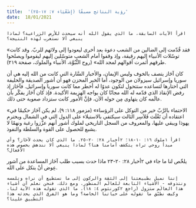 ```yaml
---
title:  'رؤية النتائج مسبقًا (إِشَعْيَاء ٧: ١٧-٢٥)'
date:  18/01/2021
---
```


`اقرأ الآيات السابقة، ما الذي يقول الله أنه سيحدث للأرض الزراعية؟ لماذا ينبغي ألا نستغرب لهذه النتيجة؟`

«فقد قُدّمت إلى الضالين من الشعب دعوة بعد أخرى ليعودوا إلى ولائهم للربّ. وقد كانت توسّلات الأنبياء إليهم رقيقة، وإذ وقفوا أمام الشعب متوسّلين إليهم ليقوموا ويصلحوا طرقهم أثمرت أقوالهم لمجد الله» (روح النُّبُوَّة، الأنبياء والملوك، صفحة ٢١٩).

كان آحَاز يتصف بالخوف وليس الإيمان، والأخبار السَّارة التي كانت من الله إليه هي أن سوريا وإسرائيل سيزولان من الوجود، أما الخبر المحزن فهو أن أشور الصديقة والحليفة التي اختارها لتساعده ستتحول لتكون عدوًا له أخطر مما كانت سوريا وإسرائيل. فآحَاز إذ رفض الإنقاذ الذي قدّمه له الله مجانًا كان يواجه الهزيمة الأكيدة. فإذ كان آحَاز يفكّر بأن عالَمه كان يتهاوى مِن حوله الآن، فإنَّ الأمور كانت ستزداد صعوبة حتى ذلك.

«الاحتماء بالرَّبّ خير من التوكل على الرؤساء» (مزمور ۱۱۸: ۹). لم يكن آحَاز حكيمًا في اعتقاده أن تَغْلَث فَلاَسِر الثالث سيكتفي بالاستيلاء على الدول التي في الشمال ويحترم يهوذا ويبقي عليها، والمعروف من السجل التاريخي لملوك أشور أنهم عزَّزوا رغبة ونهمًا لا يشبع للحصول على القوة والسلطة والنفوذ.

`اقرأ ١ملوك ١٦: ١٠-١٨؛ ٢أخبار ٢٨: ٢٠-٢٥. ما الذي كان يحدث لآحَاز؟ وأي مبدأ روحي تراه يتكشف أمامنا هنا؟ لماذا ينبغي ألا نندهش بخصوص هذه الأفعال؟`

يلخّص لنا ما جاء في ٢أخبار ٢٨: ٢٠-٢٣ ماذا حدث بسبب طلب آحَاز المساعدة من آشور عِوض أنْ يتكل على الله.

`إننا نميل بطبيعتنا إلى الثقة والركون إلى ما نستطيع أن نراه ونلمسه ونتذوقه - الأشياء التابعة للعالَم المنظور. ومع ذلك، فنحن نعلم أن أشياء هذا العالَم ستزول (راجع ٢كورنثوس ٤: ١٨). ما الذي تقوله هذه الآية لنا، وكيف نطبّق ما تقوله على حياتنا الخاصة؟ وما هو الفرق الذي يحدثه هذا التطبيق علينا؟`